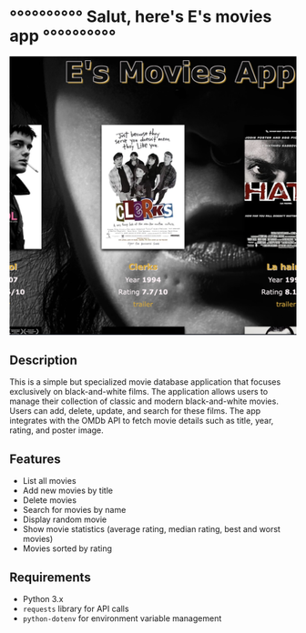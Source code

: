 # °°°°°°°°°° Salut, here's E's movies app °°°°°°°°°°
![movies_screenshot.png](movies_screenshot.png)
## Description
This is a simple but specialized movie database application that focuses exclusively on black-and-white films. The application allows users to manage their collection of classic and modern black-and-white movies. Users can add, delete, update, and search for these films. The app integrates with the OMDb API to fetch movie details such as title, year, rating, and poster image.

## Features
- List all movies
- Add new movies by title
- Delete movies
- Search for movies by name
- Display random movie
- Show movie statistics (average rating, median rating, best and worst movies)
- Movies sorted by rating

## Requirements
- Python 3.x
- `requests` library for API calls
- `python-dotenv` for environment variable management
